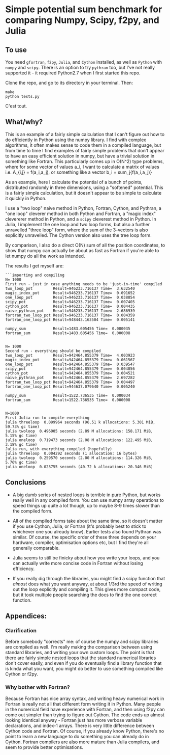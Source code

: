 # Simple potential sum benchmark for comparing Numpy, Scipy, f2py, and Julia

## To use

You need `gfortran`, `f2py`, `Julia`, and `Cython` installed, as well as `Python` with `numpy` and `scipy`. There is an option to try `pythran` too, but I've not really supported it - it required Python2.7 when I first started this repo.

Clone the repo, and go to its directory in your terminal. Then:

```
make
python tests.py
```

C'est tout.

## What/why?

This is an example of a fairly simple calculation that I can't figure out how to do efficiently in Python using the numpy library.
I find with complex algorithms, it often makes sense to code them in a compiled language, but from time to time I find examples of fairly
simple problems that don't appear to have an easy efficient solution in numpy, but have a trivial solution in something like Fortran.
This particularly comes up in O(N^2) type problems, where for some vector of values a_i, I want to calculate a matrix of values
i.e. A_{i,j} = f(a_i,a_j), or something like a vector b_i = sum_j{f(a_i,a_j)}

As an example, here I calculate the potential of a bunch of points, distributed randomly in three dimensions, using a "softened" potential.
This is a fairly simple calculation, but it doesn't appear to be simple to calculate it quickly in Python.

I use a "two loop" naive method in Python, Fortran, Cython, and Pythran, a "one loop" cleverer method in both Python and Fortran, a "magic index" clevererer method in Python, and a `scipy` cleverest method in Python. In Julia, I implement the one loop and two loop forms, but also a further unravelled "three loop" form, where the sum of the 3-vectors is also explicitly unravelled. The Cython version also uses the tree loop form.


By comparison, I also do a direct O(N) sum of all the position coordinates, to show that numpy can actually be about as fast as Fortran if you're
able to let numpy do all the work as intended.

The results I get myself are:

```
```importing and compiling
N= 1000
First run - just in case anything needs to be 'just-in-time' compiled
two_loop_pot         Result=946233.716137 Time=  3.632540
magic_index_pot      Result=946233.716137 Time=  0.091652
one_loop_pot         Result=946233.716137 Time=  0.038854
scipy_pot            Result=946233.716137 Time=  0.007405
cython_pot           Result=946233.716137 Time=  0.004435
naive_pythran_pot    Result=946233.716137 Time=  2.686939
fortran_two_loop_pot Result=946233.716137 Time=  0.004359
fortran_one_loop_pot Result=948443.163504 Time=  0.005141

numpy_sum            Result=1483.605456 Time=  0.000035
fortran_sum          Result=1483.605456 Time=  0.000008


N= 1000
Second run - everything should be compiled
two_loop_pot         Result=942464.855379 Time=  4.003923
magic_index_pot      Result=942464.855379 Time=  0.061567
one_loop_pot         Result=942464.855379 Time=  0.039547
scipy_pot            Result=942464.855379 Time=  0.004856
cython_pot           Result=942464.855379 Time=  0.004521
naive_pythran_pot    Result=942464.855379 Time=  2.697282
fortran_two_loop_pot Result=942464.855379 Time=  0.004497
fortran_one_loop_pot Result=944637.079640 Time=  0.005240

numpy_sum            Result=1522.736535 Time=  0.000034
fortran_sum          Result=1522.736535 Time=  0.000008


N=1000
First Julia run to compile everything
julia threeloop  0.099964 seconds (96.51 k allocations: 5.301 MiB, 59.73% gc time)
julia twoloop  0.496905 seconds (2.89 M allocations: 158.171 MiB, 5.15% gc time)
julia oneloop  0.719473 seconds (2.08 M allocations: 122.495 MiB, 3.18% gc time)
Julia run, with everything compiled (hopefully)
julia threeloop  0.004292 seconds (1 allocation: 16 bytes)
julia twoloop  0.259570 seconds (2.00 M allocations: 114.326 MiB, 5.76% gc time)
julia oneloop  0.023755 seconds (40.72 k allocations: 20.346 MiB)
```

## Conclusions

- A big dumb series of nested loops is terrible in pure Python, but works really well in any compiled form. You can use numpy array operations to speed things up quite a lot though, up to maybe 8-9 times slower than the compiled form.

- All of the compiled forms take about the same time, so it doesn't matter if you use Cython, Julia, or Fortran (it's probably best to stick to whichever one you already know). Earlier tests also found Pythran was similar. Of course, the specific order of these three depends on your hardware, compiler, optimisation options etc, but I find they're all generally comparable.

- Julia seems to still be finicky about how you write your loops, and you can actually write more concise code in Fortran without losing efficiency.

- If you really dig through the libraries, you might find a scipy function that *almost* does what you want anyway, at about 1/3rd the speed of writing out the loop explicitly and compiling it. This gives more compact code, but it took multiple people searching the docs to find the one correct function.

## Appendices:

### Clarification
Before somebody "corrects" me: of course the numpy and scipy libraries are compiled as well. I'm really making the comparison between using standard libraries, and writing your own custom loops. The point is that there are fairly simple nested loops that the standard numerical libraries don't cover easily, and even if you do eventually find a library function that is kinda what you want, you might do better to use something compiled like Cython or f2py.

### Why bother with Fortran?
Because Fortran has nice array syntax, and writing heavy numerical work in Fortran is really not all that different form writing it in Python. Many people in the numerical field have experience with Fortran, and then using f2py can come out simpler than trying to figure out Cython. The code ends up almost looking identical anyway - Fortran just has more verbose variable declarations, and index-1 arrays. There is very little difference between Cython code and Fortran. Of course, if you already know Python, there's no point to learn a new language to do something you can already do in Cython. Fortran compilers are also more mature than Julia compilers, and seem to provide better optimisations.
